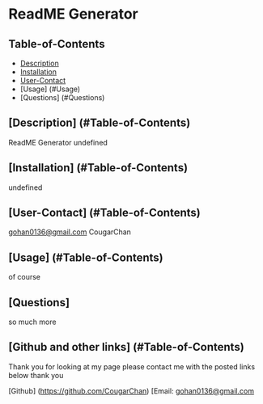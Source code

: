 # ReadME Generator

  ## Table-of-Contents
  - [Description](#description)
  - [Installation](#installation)
  - [User-Contact](#User-Contact)
  - [Usage] (#Usage)
  - [Questions] (#Questions)

  ## [Description] (#Table-of-Contents)
  ReadME Generator
  undefined

  ## [Installation] (#Table-of-Contents)
  undefined

  ## [User-Contact] (#Table-of-Contents)
  gohan0136@gmail.com
  CougarChan

  ## [Usage] (#Table-of-Contents)
   of course

   
  ## [Questions] 
   so much more
   ## [Github and other links] (#Table-of-Contents) 
     
   Thank you for looking at my page please contact me with the posted links below thank you

   [Github] (https://github.com/CougarChan)
   [Email: gohan0136@gmail.com
